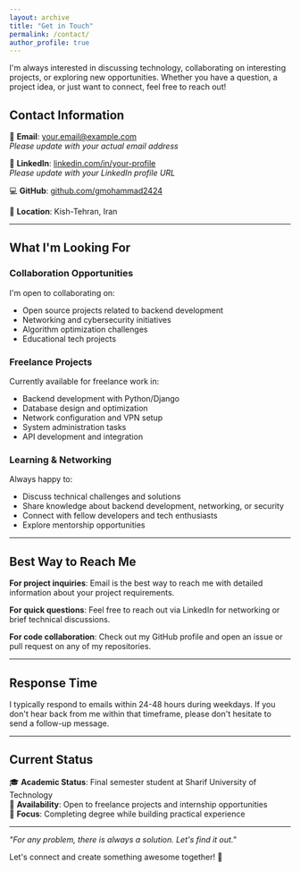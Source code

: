 ```yaml
---
layout: archive
title: "Get in Touch"
permalink: /contact/
author_profile: true
---
```


I'm always interested in discussing technology, collaborating on interesting projects, or exploring new opportunities. Whether you have a question, a project idea, or just want to connect, feel free to reach out!

## Contact Information

📧 **Email**: [your.email@example.com](mailto:your.email@example.com)  
*Please update with your actual email address*

💼 **LinkedIn**: [linkedin.com/in/your-profile](#)  
*Please update with your LinkedIn profile URL*

💻 **GitHub**: [github.com/gmohammad2424](https://github.com/gmohammad2424)

📍 **Location**: Kish-Tehran, Iran

---

## What I'm Looking For

### Collaboration Opportunities
I'm open to collaborating on:
- Open source projects related to backend development
- Networking and cybersecurity initiatives
- Algorithm optimization challenges
- Educational tech projects

### Freelance Projects
Currently available for freelance work in:
- Backend development with Python/Django
- Database design and optimization
- Network configuration and VPN setup
- System administration tasks
- API development and integration

### Learning & Networking
Always happy to:
- Discuss technical challenges and solutions
- Share knowledge about backend development, networking, or security
- Connect with fellow developers and tech enthusiasts
- Explore mentorship opportunities

---

## Best Way to Reach Me

**For project inquiries**: Email is the best way to reach me with detailed information about your project requirements.

**For quick questions**: Feel free to reach out via LinkedIn for networking or brief technical discussions.

**For code collaboration**: Check out my GitHub profile and open an issue or pull request on any of my repositories.

---

## Response Time

I typically respond to emails within 24-48 hours during weekdays. If you don't hear back from me within that timeframe, please don't hesitate to send a follow-up message.

---

## Current Status

🎓 **Academic Status**: Final semester student at Sharif University of Technology  
💼 **Availability**: Open to freelance projects and internship opportunities  
🎯 **Focus**: Completing degree while building practical experience

---

*"For any problem, there is always a solution. Let's find it out."*

Let's connect and create something awesome together! 🚀
